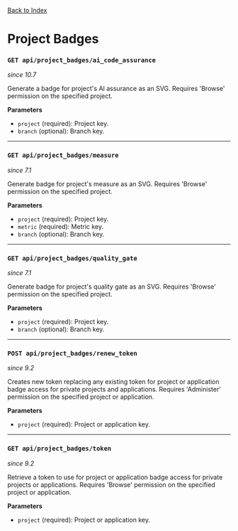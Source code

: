 [Back to Index](index.md)

# Project Badges

### `GET api/project_badges/ai_code_assurance`
*since 10.7*

Generate a badge for project's AI assurance as an SVG. Requires 'Browse' permission on the specified project.

**Parameters**
- `project` (required): Project key.
- `branch` (optional): Branch key.

---

### `GET api/project_badges/measure`
*since 7.1*

Generate badge for project's measure as an SVG. Requires 'Browse' permission on the specified project.

**Parameters**
- `project` (required): Project key.
- `metric` (required): Metric key.
- `branch` (optional): Branch key.

---

### `GET api/project_badges/quality_gate`
*since 7.1*

Generate badge for project's quality gate as an SVG. Requires 'Browse' permission on the specified project.

**Parameters**
- `project` (required): Project key.
- `branch` (optional): Branch key.

---

### `POST api/project_badges/renew_token`
*since 9.2*

Creates new token replacing any existing token for project or application badge access for private projects and applications. Requires 'Administer' permission on the specified project or application.

**Parameters**
- `project` (required): Project or application key.

---

### `GET api/project_badges/token`
*since 9.2*

Retrieve a token to use for project or application badge access for private projects or applications. Requires 'Browse' permission on the specified project or application.

**Parameters**
- `project` (required): Project or application key.
